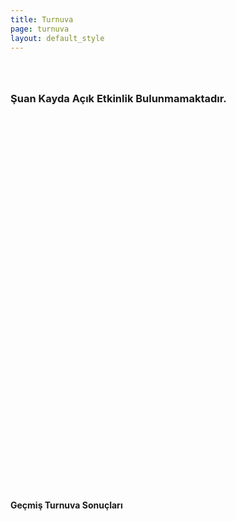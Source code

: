 ```yaml
---
title: Turnuva
page: turnuva
layout: default_style
---
```


<h3 id="no-tournament" class="header text-center" style="margin-top:64px;margin-bottom:120px;">Şuan Kayda Açık Etkinlik Bulunmamaktadır.</h3>
<h3 id="title" class="header text-center" style="margin-top:64px;"></h3>
<div class="text-center">
	<iframe id="registration" src="" width="640" height="480" frameborder="0" marginheight="0" marginwidth="0">Yükleniyor…</iframe>
</div>

<h4 class="header text-center" style="margin-top:32px;margin-bottom:12px;">Geçmiş Turnuva Sonuçları</h4>
<br/>

<div id="tournaments" class="container text-center">

</div>


<!--div align="center"><iframe src="https://docs.google.com/forms/d/e/1FAIpQLSemos8uJ5Qpvr7ATct5-q-CGcncUUzigJCaKrMgi8KOJmJQqw/viewform?embedded=true" width="640" height="511" frameborder="0" marginheight="0" marginwidth="0">Loading…</iframe></div-->

<script>
	$("#no-tournament").hide()
	$("#title").hide()
	$.get("https://sheets.googleapis.com/v4/spreadsheets/1X-PtBa0CGJ0D2_f9XkG09Gwf6fXYBR31FtEXsAupyVM/values/Sayfa1!A1:C100?majorDimension=ROWS&key=AIzaSyAhr7_kMNIob-SmsyIv4b5AsdoYTRRPr2c",(data)=>{
		var history = []
		console.log(data);
		console.log(data.values[0])
		if (data.values[0][2] == "" || data.values[0][2] == undefined){
			$("#no-tournament").show()
		}else{
			$("#title").show()
			$("#title").html(data.values[0][1])
			$("#registration").attr("src",data.values[0][2]);
		}
		data.values.forEach((e,i)=>{
			if (i == 0) return;
			var tournament = {name:e[0],url:e[1]}
			history.push(tournament)
			document.getElementById("tournaments").innerHTML+=`
			<button class="btn btn-primary plus-minus collapsed" type="button" data-toggle="collapse" data-target="#tournament-collapse-${i}" aria-expanded="false" aria-controls="collapseExample3" style="display:block;margin:auto;margin-bottom:50px;">
				${tournament.name}
			</button>
			<div class="collapse" id="tournament-collapse-${i}" >
				<iframe src="${tournament.url}" width="100%" height="600" frameborder="0" scrolling="auto" allowtransparency="true"></iframe>
			</div>
			`;
		})

		console.log(history)
	});
</script> 